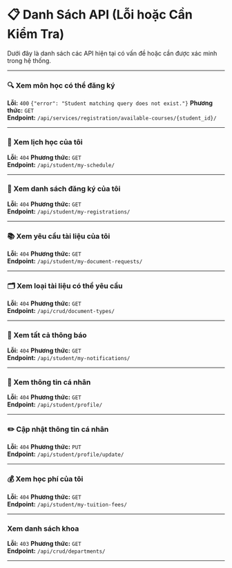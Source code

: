 # 📋 Danh Sách API (Lỗi hoặc Cần Kiểm Tra)

Dưới đây là danh sách các API hiện tại có vấn đề hoặc cần được xác minh trong hệ thống.

---

### 🔍 Xem môn học có thể đăng ký  
**Lỗi:** `400` `{"error": "Student matching query does not exist."}`
**Phương thức:** `GET`  
**Endpoint:** `/api/services/registration/available-courses/{student_id}/`

---

### 📅 Xem lịch học của tôi  
**Lỗi:** `404`
**Phương thức:** `GET`  
**Endpoint:** `/api/student/my-schedule/`

---

### 🧾 Xem danh sách đăng ký của tôi  
**Lỗi:** `404`
**Phương thức:** `GET`  
**Endpoint:** `/api/student/my-registrations/`

---

### 📚 Xem yêu cầu tài liệu của tôi 
**Lỗi:** `404` 
**Phương thức:** `GET`  
**Endpoint:** `/api/student/my-document-requests/`

---

### 🗂️ Xem loại tài liệu có thể yêu cầu  
**Lỗi:** `404`
**Phương thức:** `GET`  
**Endpoint:** `/api/crud/document-types/`

---

### 🔔 Xem tất cả thông báo  
**Lỗi:** `404`
**Phương thức:** `GET`  
**Endpoint:** `/api/student/my-notifications/`

---

### 👤 Xem thông tin cá nhân 
**Lỗi:** `404` 
**Phương thức:** `GET`  
**Endpoint:** `/api/student/profile/`

---

### ✏️ Cập nhật thông tin cá nhân  
**Lỗi:** `404`
**Phương thức:** `PUT`  
**Endpoint:** `/api/student/profile/update/`

---

### 💰 Xem học phí của tôi  
**Lỗi:** `404`
**Phương thức:** `GET`  
**Endpoint:** `/api/student/my-tuition-fees/`

---
###  Xem danh sách khoa 
**Lỗi:** `403`
**Phương thức:** `GET`  
**Endpoint:** `/api/crud/departments/`

---